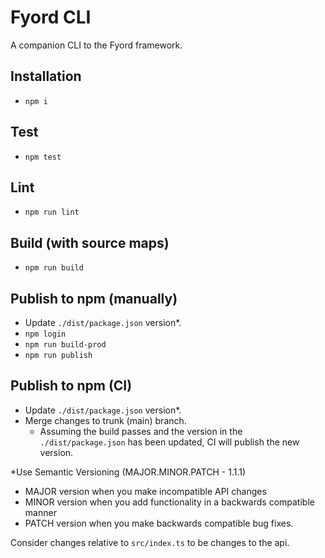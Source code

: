 # Fyord CLI
A companion CLI to the Fyord framework.

## Installation
- `npm i`

## Test
- `npm test`

## Lint
- `npm run lint`

## Build (with source maps)
- `npm run build`

## Publish to npm (manually)
- Update `./dist/package.json` version*.
- `npm login`
- `npm run build-prod`
- `npm run publish`

## Publish to npm (CI)
- Update `./dist/package.json` version*.
- Merge changes to trunk (main) branch.
  - Assuming the build passes and the version in the `./dist/package.json` has been updated, CI will publish the new version.

*Use Semantic Versioning (MAJOR.MINOR.PATCH - 1.1.1)
- MAJOR version when you make incompatible API changes
- MINOR version when you add functionality in a backwards compatible manner
- PATCH version when you make backwards compatible bug fixes.

Consider changes relative to `src/index.ts` to be changes to the api.
